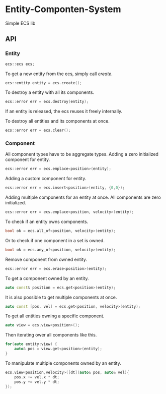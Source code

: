 # Entity-Componten-System

Simple ECS lib

## API

### Entity

```c++
ecs::ecs ecs;
```

To get a new entity from the ecs, simply call *create*.

````c++
ecs::entity entity = ecs.create();
````

To destroy a entity with all its components.

````c++
ecs::error err = ecs.destroy(entity);
````

If an entity is released, the ecs reuses it freely internally.

To destroy all entities and its components at once.

````c++
ecs::error err = ecs.clear();
````

### Component

All component types have to be aggregate types.
Adding a zero initialized component for entity.

````c++
ecs::error err = ecs.emplace<position>(entity);
````

Adding a custom component for entity.

````c++
ecs::error err = ecs.insert<position>(entity, {0,0});
````

Adding multiple components for an entity at once. All components are zero initialized.

````c++
ecs::error err = ecs.emplace<position, velocity>(entity);
````

To check if an entity owns components.

````c++
bool ok = ecs.all_of<position, velocity>(entity);
````

Or to check if one component in a set is owned.

````c++
bool ok = ecs.any_of<position, velocity>(entity);
````

Remove component from owned entity.

````c++
ecs::error err = ecs.erase<position>(entity);
````

To get a component owned by an entity.

````c++
auto const& position = ecs.get<position>(entity);
````

It is also possible to get multiple components at once.

````c++
auto const [pos, vel] = ecs.get<position, velocity>(entity);
````

To get all entities owning a specific component.

````c++
auto view = ecs.view<position>();
````

Then iterating ower all components like this.

````c++
for(auto entity:view) {
    auto& pos = view.get<position>(entity);
}
````

To manipulate multiple components owned by an entity.

````c++
ecs.view<position,velocity>([dt](auto& pos, auto& vel){
    pos.x += vel.x * dt;
    pos.y += vel.y * dt;
});
````
